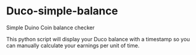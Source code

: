 # Duco-simple-balance
Simple Duino Coin balance checker

This python script will display your Duco balance with a timestamp so you can manually calculate your earnings per unit of time.
